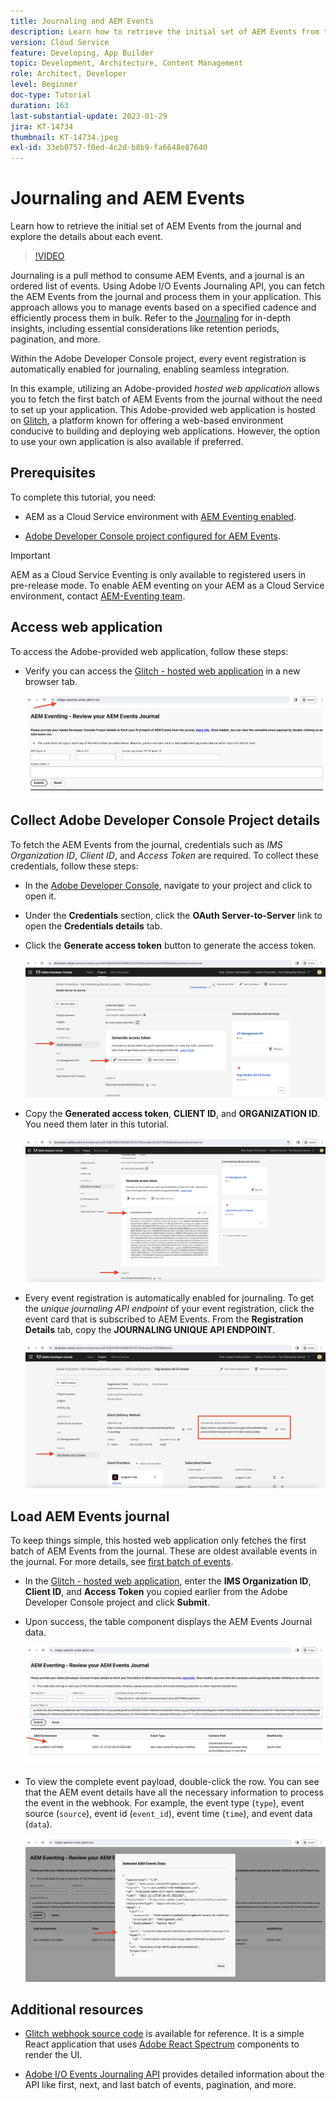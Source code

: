 ```yaml
---
title: Journaling and AEM Events
description: Learn how to retrieve the initial set of AEM Events from the journal and explore the details about each event.
version: Cloud Service
feature: Developing, App Builder
topic: Development, Architecture, Content Management
role: Architect, Developer
level: Beginner
doc-type: Tutorial
duration: 163
last-substantial-update: 2023-01-29
jira: KT-14734
thumbnail: KT-14734.jpeg
exl-id: 33eb0757-f0ed-4c2d-b8b9-fa6648e87640
---
```

# Journaling and AEM Events

Learn how to retrieve the initial set of AEM Events from the journal and explore the details about each event.

>[!VIDEO](https://video.tv.adobe.com/v/3427052?quality=12&learn=on)

Journaling is a pull method to consume AEM Events, and a journal is an ordered list of events. Using Adobe I/O Events Journaling API, you can fetch the AEM Events from the journal and process them in your application. This approach allows you to manage events based on a specified cadence and efficiently process them in bulk. Refer to the [Journaling](https://developer.adobe.com/events/docs/guides/journaling_intro/) for in-depth insights, including essential considerations like retention periods, pagination, and more.

Within the Adobe Developer Console project, every event registration is automatically enabled for journaling, enabling seamless integration.

In this example, utilizing an Adobe-provided _hosted web application_ allows you to fetch the first batch of AEM Events from the journal without the need to set up your application. This Adobe-provided web application is hosted on [Glitch](https://glitch.com/), a platform known for offering a web-based environment conducive to building and deploying web applications. However, the option to use your own application is also available if preferred.

## Prerequisites

To complete this tutorial, you need:

- AEM as a Cloud Service environment with [AEM Eventing enabled](https://developer.adobe.com/experience-cloud/experience-manager-apis/guides/events/#enable-aem-events-on-your-aem-cloud-service-environment).

- [Adobe Developer Console project configured for AEM Events](https://developer.adobe.com/experience-cloud/experience-manager-apis/guides/events/#how-to-subscribe-to-aem-events-in-the-adobe-developer-console).

>[!IMPORTANT]
>
>AEM as a Cloud Service Eventing is only available to registered users in pre-release mode. To enable AEM eventing on your AEM as a Cloud Service environment, contact [AEM-Eventing team](mailto:grp-aem-events@adobe.com).

## Access web application

To access the Adobe-provided web application, follow these steps:

- Verify you can access the [Glitch - hosted web application](https://indigo-speckle-antler.glitch.me/) in a new browser tab.

    ![Glitch - hosted web application](../assets/examples/journaling/glitch-hosted-web-application.png)

## Collect Adobe Developer Console Project details

To fetch the AEM Events from the journal, credentials such as _IMS Organization ID_, _Client ID_, and _Access Token_ are required. To collect these credentials, follow these steps:

- In the [Adobe Developer Console](https://developer.adobe.com), navigate to your project and click to open it.

- Under the **Credentials** section, click the **OAuth Server-to-Server** link to open the **Credentials details** tab.

- Click the **Generate access token** button to generate the access token.

    ![Adobe Developer Console Project Generate Access Token](../assets/examples/journaling/adobe-developer-console-project-generate-access-token.png)

- Copy the **Generated access token**, **CLIENT ID**, and **ORGANIZATION ID**. You need them later in this tutorial.

    ![Adobe Developer Console Project Copy Credentials](../assets/examples/journaling/adobe-developer-console-project-copy-credentials.png)

- Every event registration is automatically enabled for journaling. To get the _unique journaling API endpoint_ of your event registration, click the event card that is subscribed to AEM Events. From the **Registration Details** tab, copy the **JOURNALING UNIQUE API ENDPOINT**.  

    ![Adobe Developer Console Project Events Card](../assets/examples/journaling/adobe-developer-console-project-events-card.png)

## Load AEM Events journal

To keep things simple, this hosted web application only fetches the first batch of AEM Events from the journal. These are oldest available events in the journal. For more details, see [first batch of events](https://developer.adobe.com/events/docs/guides/api/journaling_api/#fetching-your-first-batch-of-events-from-the-journal).

- In the [Glitch - hosted web application](https://indigo-speckle-antler.glitch.me/), enter the **IMS Organization ID**, **Client ID**, and **Access Token** you copied earlier from the Adobe Developer Console project and click **Submit**.

- Upon success, the table component displays the AEM Events Journal data.

    ![AEM Events Journal Data](../assets/examples/journaling/load-journal.png)

- To view the complete event payload, double-click the row. You can see that the AEM event details have all the necessary information to process the event in the webhook. For example, the event type (`type`), event source (`source`), event id (`event_id`), event time (`time`), and event data (`data`).

    ![Complete AEM Event Payload](../assets/examples/journaling/complete-journal-data.png)

## Additional resources

- [Glitch webhook source code](https://glitch.com/edit/#!/indigo-speckle-antler) is available for reference. It is a simple React application that uses [Adobe React Spectrum](https://react-spectrum.adobe.com/react-spectrum/index.html) components to render the UI.

- [Adobe I/O Events Journaling API](https://developer.adobe.com/events/docs/guides/api/journaling_api/) provides detailed information about the API like first, next, and last batch of events, pagination, and more.
